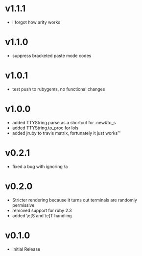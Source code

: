 # v1.1.1
- i forgot how arity works

# v1.1.0
- suppress bracketed paste mode codes

# v1.0.1
- test push to rubygems, no functional changes

# v1.0.0
- added TTYString.parse as a shortcut for .new#to_s
- added TTYString.to_proc for lols
- added jruby to travis matrix, fortunately it just works™

# v0.2.1
- fixed a bug with ignoring \a

# v0.2.0
- Stricter rendering because it turns out terminals are randomly permissive
- removed support for ruby 2.3
- added \e[S and \e[T handling

# v0.1.0
- Initial Release
